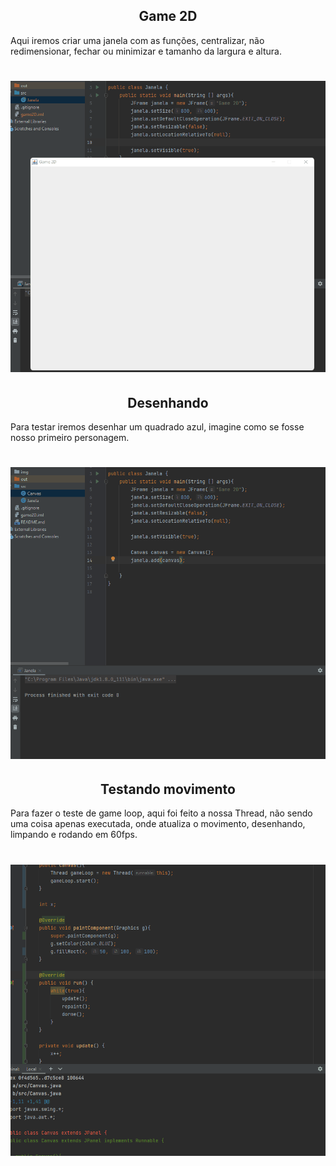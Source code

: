 <h2 align="center">
Game 2D
</h2>

<p>
Aqui iremos criar uma janela com as funções, centralizar, não redimensionar, fechar ou minimizar e
tamanho da largura e altura.
</p>

<h1 align="center">
<img src="img/janela.gif">
</h1>


<h2 align="center">
Desenhando
</h2>

<p>
Para testar iremos desenhar um quadrado azul, imagine como se fosse nosso primeiro personagem.
</p>

<h1 align="center">
<img src="img/quadrado.gif">
</h1>


<h2 align="center">
Testando movimento
</h2>

<p>
Para fazer o teste de game loop, aqui foi feito a nossa Thread, não sendo uma coisa apenas 
executada, onde atualiza o movimento, desenhando, limpando e rodando em 60fps.
</p>

<h1 align="center">
<img src="img/test-movimento.gif">
</h1>
